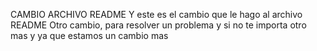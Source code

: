 CAMBIO  ARCHIVO README
Y este es el cambio que le hago al archivo README
Otro cambio, para resolver un problema
y si no te importa otro mas
y ya que estamos un cambio mas
